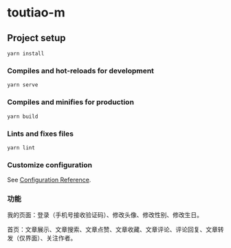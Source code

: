 # toutiao-m

## Project setup
```
yarn install
```

### Compiles and hot-reloads for development
```
yarn serve
```

### Compiles and minifies for production
```
yarn build
```

### Lints and fixes files
```
yarn lint
```

### Customize configuration
See [Configuration Reference](https://cli.vuejs.org/config/).

### 功能
我的页面：登录（手机号接收验证码）、修改头像、修改性别、修改生日。

首页：文章展示、文章搜索、文章点赞、文章收藏、文章评论、评论回复、文章转发（仅界面）、关注作者。